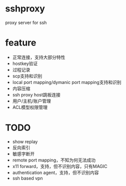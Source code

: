 # sshproxy

proxy server for ssh

# feature

* 正常连接，支持大部分特性
* hostkey验证
* 过程记录
* scp支持和识别
* local port mapping/dymanic port mapping支持和识别
* 内容压缩
* ssh proxy host跳板连接
* 用户/主机/账户管理
* ACL模型权限管理

# TODO

* show replay
* 反向索引
* 敏感字断开
* remote port mapping，不知为何无法成功
* x11 forward，支持，但不识别内容，只有MAGIC
* authentication agent，支持，但不识别内容
* ssh based vpn
